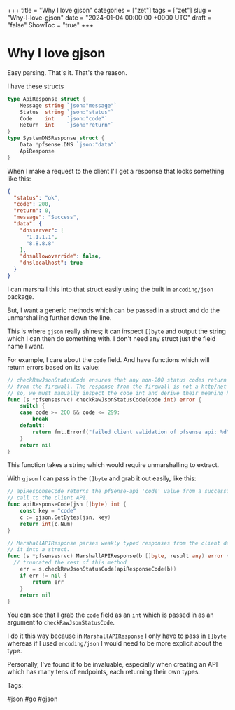 +++
title = "Why I love gjson"
categories = ["zet"]
tags = ["zet"]
slug = "Why-I-love-gjson"
date = "2024-01-04 00:00:00 +0000 UTC"
draft = "false"
ShowToc = "true"
+++

# Why I love gjson

Easy parsing. That's it. That's the reason.

I have these structs

```go
type ApiResponse struct {
	Message string `json:"message"`
	Status  string `json:"status"`
	Code    int    `json:"code"`
	Return  int    `json:"return"`
}
type SystemDNSResponse struct {
	Data *pfsense.DNS `json:"data"`
	ApiResponse
}
```

When I make a request to the client I'll get a response that looks something like
this:

```json
{
  "status": "ok",
  "code": 200,
  "return": 0,
  "message": "Success",
  "data": {
    "dnsserver": [
      "1.1.1.1",
      "8.8.8.8"
    ],
    "dnsallowoverride": false,
    "dnslocalhost": true
  }
}
```

I can marshall this into that struct easily using the built in `encoding/json` package.

But, I want a generic methods which can be passed in a struct and do the unmarshalling further
down the line.

This is where `gjson` really shines; it can inspect `[]byte` and output the string which I can
then do something with. I don't need any struct just the field name I want.

For example, I care about the `code` field. And have functions which will return errors based on its
value:

```go
// checkRawJsonStatusCode ensures that any non-200 status codes return an error
// from the firewall. The response from the firewall is not a http/net object
// so, we must manually inspect the code int and derive their meaning here.
func (s *pfsensesrvc) checkRawJsonStatusCode(code int) error {
	switch {
	case code >= 200 && code <= 299:
		break
	default:
		return fmt.Errorf("failed client validation of pfsense api: %d", code)
	}
	return nil
}
```

This function takes a string which would require unmarshalling to extract.

With `gjson` I can pass in the `[]byte` and grab it out easily, like this:

```go
// apiResponseCode returns the pfSense-api 'code' value from a successful API
// call to the client API.
func apiResponseCode(jsn []byte) int {
	const key = "code"
	c := gjson.GetBytes(jsn, key)
	return int(c.Num)
}

// MarshallAPIResponse parses weakly typed responses from the client device and marshall's
// it into a struct.
func (s *pfsensesrvc) MarshallAPIResponse(b []byte, result any) error {
  // truncated the rest of this method
	err = s.checkRawJsonStatusCode(apiResponseCode(b))
	if err != nil {
		return err
	}
	return nil
}
```

You can see that I grab the `code` field as an `int` which is passed in as an argument to 
`checkRawJsonStatusCode`.

I do it this way because in `MarshallAPIResponse` I only have to pass in `[]byte` whereas
if I used `encoding/json` I would need to be more explicit about the type.

Personally, I've found it to be invaluable, especially when creating an API which has many tens
of endpoints, each returning their own types.

Tags:

  #json #go #gjson
